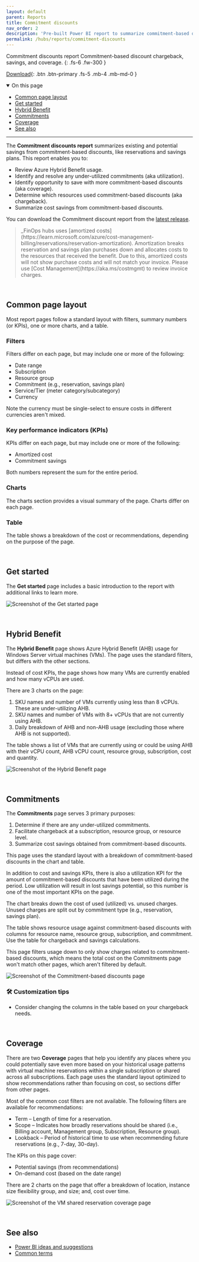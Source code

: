 ```yaml
---
layout: default
parent: Reports
title: Commitment discounts
nav_order: 2
description: 'Pre-built Power BI report to summarize commitment-based discount cost, savings, and coverage.'
permalink: /hubs/reports/commitment-discounts
---
```


<span class="fs-9 d-block mb-4">Commitment discounts report</span>
Commitment-based discount chargeback, savings, and coverage.
{: .fs-6 .fw-300 }

[Download](https://github.com/microsoft/finops-toolkit/releases/latest/download/CommitmentDiscounts.pbix){: .btn .btn-primary .fs-5 .mb-4 .mb-md-0 }

<details open markdown="block">
    <summary class="fs-2 text-uppercase">On this page</summary>

- [Common page layout](#common-page-layout)
- [Get started](#get-started)
- [Hybrid Benefit](#hybrid-benefit)
- [Commitments](#commitments)
- [Coverage](#coverage)
- [See also](#see-also)

</details>

---

The **Commitment discounts report** summarizes existing and potential savings from commitment-based discounts, like reservations and savings plans. This report enables you to:

- Review Azure Hybrid Benefit usage.
- Identify and resolve any under-utilized commitments (aka utilization).
- Identify opportunity to save with more commitment-based discounts (aka coverage).
- Determine which resources used commitment-based discounts (aka chargeback).
- Summarize cost savings from commitment-based discounts.

You can download the Commitment discount report from the [latest release](https://github.com/microsoft/finops-toolkit/releases).

<blockquote class="important" markdown="1">
  _FinOps hubs uses [amortized costs](https://learn.microsoft.com/azure/cost-management-billing/reservations/reservation-amortization). Amortization breaks reservation and savings plan purchases down and allocates costs to the resources that received the benefit. Due to this, amortized costs will not show purchase costs and will not match your invoice. Please use [Cost Management](https://aka.ms/costmgmt) to review invoice charges.
</blockquote>

<br>

## Common page layout

Most report pages follow a standard layout with filters, summary numbers (or KPIs), one or more charts, and a table.

### Filters

Filters differ on each page, but may include one or more of the following:

- Date range
- Subscription
- Resource group
- Commitment (e.g., reservation, savings plan)
- Service/Tier (meter category/subcategory)
- Currency

Note the currency must be single-select to ensure costs in different currencies aren't mixed.

### Key performance indicators (KPIs)

KPIs differ on each page, but may include one or more of the following:

- Amortized cost
- Commitment savings

Both numbers represent the sum for the entire period.

### Charts

The charts section provides a visual summary of the page. Charts differ on each page.

### Table

The table shows a breakdown of the cost or recommendations, depending on the purpose of the page.

<br>

## Get started

The **Get started** page includes a basic introduction to the report with additional links to learn more.

![Screenshot of the Get started page](https://user-images.githubusercontent.com/399533/216883194-47ac6f41-c57f-491b-8b56-dfc2b1ef02f5.png)

<br>

## Hybrid Benefit

<!-- NOTE: This page is duplicated in the cost-summary.md. Please keep both updated at the same time. -->

The **Hybrid Benefit** page shows Azure Hybrid Benefit (AHB) usage for Windows Server virtual machines (VMs). The page uses the standard filters, but differs with the other sections.

Instead of cost KPIs, the page shows how many VMs are currently enabled and how many vCPUs are used.

There are 3 charts on the page:

1. SKU names and number of VMs currently using less than 8 vCPUs. These are under-utilizing AHB.
2. SKU names and number of VMs with 8+ vCPUs that are not currently using AHB.
3. Daily breakdown of AHB and non-AHB usage (excluding those where AHB is not supported).

The table shows a list of VMs that are currently using or could be using AHB with their vCPU count, AHB vCPU count, resource group, subscription, cost and quantity.

![Screenshot of the Hybrid Benefit page](https://user-images.githubusercontent.com/399533/216882954-a83d0c8a-fe6d-4d55-8e8b-45b3df3914a9.png)

<br>

## Commitments

<!-- NOTE: This page is duplicated in the cost-summary.md. Please keep both updated at the same time. -->

The **Commitments** page serves 3 primary purposes:

1. Determine if there are any under-utilized commitments.
2. Facilitate chargeback at a subscription, resource group, or resource level.
3. Summarize cost savings obtained from commitment-based discounts.

This page uses the standard layout with a breakdown of commitment-based discounts in the chart and table.

In addition to cost and savings KPIs, there is also a utilization KPI for the amount of commitment-based discounts that have been utilized during the period. Low utilization will result in lost savings potential, so this number is one of the most important KPIs on the page.

The chart breaks down the cost of used (utilized) vs. unused charges. Unused charges are split out by commitment type (e.g., reservation, savings plan).

The table shows resource usage against commitment-based discounts with columns for resource name, resource group, subscription, and commitment. Use the table for chargeback and savings calculations.

This page filters usage down to only show charges related to commitment-based discounts, which means the total cost on the Commitments page won't match other pages, which aren't filtered by default.

![Screenshot of the Commitment-based discounts page](https://user-images.githubusercontent.com/399533/216882916-bb7ecfa3-d092-4ae2-88e1-7a0425c14dca.png)

### 🛠️ Customization tips

- Consider changing the columns in the table based on your chargeback needs.

<br>

## Coverage

There are two **Coverage** pages that help you identify any places where you could potentially save even more based on your historical usage patterns with virtual machine reservations within a single subscription or shared across all subscriptions. Each page uses the standard layout optimized to show recommendations rather than focusing on cost, so sections differ from other pages.

Most of the common cost filters are not available. The following filters are available for recommendations:

- Term – Length of time for a reservation.
- Scope – Indicates how broadly reservations should be shared (i.e., Billing account, Management group, Subscription, Resource group).
- Lookback – Period of historical time to use when recommending future reservations (e.g., 7-day, 30-day).

The KPIs on this page cover:

- Potential savings (from recommendations)
- On-demand cost (based on the date range)

There are 2 charts on the page that offer a breakdown of location, instance size flexibility group, and size; and, cost over time.

![Screenshot of the VM shared reservation coverage page](https://github.com/microsoft/cloud-hubs/assets/399533/e33abb0b-6b2b-44d7-a9ec-8061b72d7857)

<br>

## See also

- [Power BI ideas and suggestions](https://github.com/microsoft/cloud-hubs/issues?q=is%3Aissue+is%3Aopen+label%3A%22Area%3A+Power+BI%22)
- [Common terms](./terms.md)

<br>
